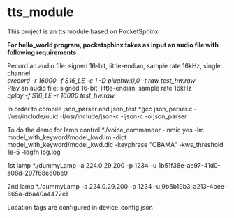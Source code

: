 # tts_module
This project is an tts module based on PocketSphinx

**For hello\_world program, pocketsphinx takes as input an audio file with following requirements**

Record an audio file: signed 16-bit, little-endian, sample rate 16kHz, single channel  
*arecord -r 16000 -f S16_LE -c 1 -D plughw:0,0 -t raw test_hw.raw*  
Play an audio file: signed 16-bit, little-endian, sample rate 16kHz  
*aplay -f S16_LE -r 16000 test_hw.raw*

In order to compile json\_parser and json\_test
*gcc json\_parser.c -I/usr/include/uuid -I/usr/include/json-c -ljson-c -o json_parser

To do the demo for lamp control
*./voice\_commandor -inmic yes -lm model\_with\_keyword/model\_kwd.lm -dict model\_with\_keyword/model\_kwd.dic -keyphrase "OBAMA" -kws_threshold 1e-5 -logfn log.log

1st lamp
*./dummyLamp -a 224.0.29.200 -p 1234 -u 1b51f38e-ae97-41d0-a08d-297f68ed0be9

2nd lamp
*./dummyLamp -a 224.0.29.200 -p 1234 -u 9b6b19b3-a213-4bee-865a-dba40a4472e1

Location tags are configured in device\_config.json